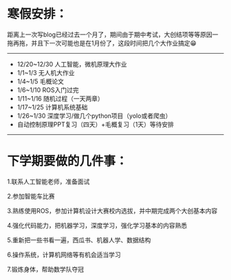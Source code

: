 

# 寒假安排：      

距离上一次写blog已经过去一个月了，期间由于期中考试，大创结项等等原因一拖再拖，并且下一次可能也是在1月份了，这段时间把几个大作业搞定:grin:           

--------------

- 12/20~12/30 人工智能，微机原理大作业        
- 1/1~1/3 无人机大作业      
- 1/4~1/5 毛概论文        
- 1/6~1/10 ROS入门过完         
- 1/11~1/16 随机过程（一天两章）      
- 1/17~1/25 计算机系统基础           
- 1/26~1/30 深度学习/做几个python项目（yolo或者爬虫）      
- 自动控制原理PPT复习（四天）+毛概复习（1天）等待安排       

---------------

# 下学期要做的几件事：       

1.联系人工智能老师，准备面试       

2.参加智能车比赛       

3.熟练使用ROS，参加计算机设计大赛校内选拔，并中期完成两个大创基本内容       

4.强化代码能力，把机器学习，深度学习，强化学习基本的内容熟悉       

5.重新把一些书看一遍，西瓜书、机器人学、数据结构            

6.操作系统，计算机网络等有机会适当学习       

7.锻炼身体，帮助数学队夺冠            


